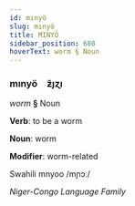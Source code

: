```yaml
---
id: mınyö
slug: mınyö
title: MINYÖ
sidebar_position: 680
hoverText: worm § Noun
---
```


### mınyö&emsp;<span kind="abugida">ƶ̃ȷɀı</span>

*worm* **§** Noun

**Verb**: to be a worm

**Noun**: worm

**Modifier**: worm-related

Swahili mnyoo /mɲɔː/

*Niger-Congo Language Family*